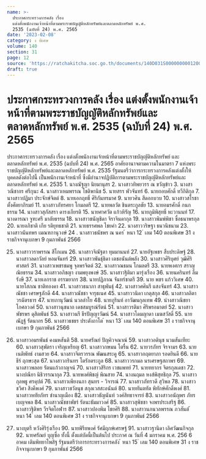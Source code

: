 ```yaml
---
name: >-
  ประกาศกระทรวงการคลัง เรื่อง
  แต่งตั้งพนักงานเจ้าหน้าที่ตามพระราชบัญญัติหลักทรัพย์และตลาดหลักทรัพย์ พ.ศ.
  2535 (ฉบับที่ 24) พ.ศ. 2565
date: '2023-02-08'
category: ง พิเศษ
volume: 140
section: 31
page: 12
source: 'https://ratchakitcha.soc.go.th/documents/140D031S0000000001200.pdf'
draft: true
---
```


# ประกาศกระทรวงการคลัง เรื่อง แต่งตั้งพนักงานเจ้าหน้าที่ตามพระราชบัญญัติหลักทรัพย์และตลาดหลักทรัพย์ พ.ศ. 2535 (ฉบับที่ 24) พ.ศ. 2565

ประกาศกระทรวงการคลัง เรื่อง แต่งตั้งพนักงานเจ้าหน้าที่ตามพระราชบัญญัติหลักทรัพย์ และตลาดหลักทรัพย์ พ.ศ. 2535 (ฉบับที่ 24) พ.ศ. 2565 อาศัยอานาจตามความในมาตรา 7 แห่งพระราชบัญญัติหลักทรัพย์และตลาดหลักทรัพย์ พ.ศ. 2535 รัฐมนตรีว่าการกระทรวงการคลังแต่งตั้งให้บุคคลดังต่อไปนี้ เป็นพนักงานเจ้าหน้าที่ ซึ่งมีอำนาจปฏิบัติการตามพระราชบัญญัติหลักทรัพย์และตลาดหลักทรัพย์ พ.ศ. 2535 1. นางณัฐญา นิยมานุสร 2. นางสาวทิพยวรร ณ ขวัญข้าว 3. นางสาวณิชากร ศรีกุนะ 4. นางสาวเหมพรรณ โชติพานิช 5. นายสรร พัวจันทร์ 6. นายกอบศักดิ์ ทวีกิติกุล 7. นางสาวปฏิมา ประจักษ์จิตต์ 8. นายเอกฤทธิ์ ศิริกันทรมาศ 9. นายวศิน สีดอกบวบ 10. นางสาวสโรชา ตั้งศัตยาภิรมย์ 11. นางสาวภัทรศยา โกมลตรี 12. นายพลวัต ชินตระกูลชัย 13. นายอมรศักดิ์ กนกธรรม 14. นางสาวสุภัสสรา ดารงเกียรติ 15. นายศาศวัต แก้วหิรัญ 16. นายภูมิพิสุทธิ์ หะวานนท์ 17. นางดารณา จูฑะศรี มาลัยธรรม 18. นางสาวชนัญชิดา จิราจินดากุล 19. นางสาวพิมพ์พิชา ซื่อธนาพรกุล 20. นายอภิชาติ เกีย รติยุทธชาติ 21. นายธรรศพล ไชยคำ 22. นางสาววริษฐา ธนวนิชนาม 23. นางสาวนันทพร เมณฑกานุวงษ์ 24 . นางสาวธนัชพร ณ นคร ้ หนา 12 ่ เลม 140 ตอนพิเศษ 31 ง ราชกิจจานุเบกษา 9 กุมภาพันธ์ 2566

25. นางสาววราพรรณ สีโกเมน 26. นางสาวจิณัฐตา ทุมมานนท์ 27. นายอัฐเพชร สืบประดิษฐ์ 28. นางสาวลดาวัลย์ หอมจันทร์ 29. นางสาวพันธุ์ธิดา เตชอนันต์พลัง 30. นางสาวศิริบุศย์ วุฒิศิริศาสตร์ 31. นางสาวเพชรชมพู จุลพรจิตต์ 32. นางสาวณธมน โกมลตรี 33. นายพงศกร สราญณิยธรรม 34. นางสาวอภิชญา งามพยุงพงษ์ 35. นางสาวฐิติมา มารุ่งเรือง 36. นายนครินทร์ ลิ้มรังษี 37. นายเอกราช อรรฆยากร 38. นายปฏิภาณ จันทร์ชาตรี 39. นาย พชร แก้ววิเศษ 40. นายโสภณ ชาติทองคา 41. นางสาวธนาภา สาธุพันธุ์ 42. นางสาวศศินรี แสงจันทร์ 43. นางสาวณัชชา เศรษฐภักดี 44. นางสาวณัชชา จารุธเนศ 45. นางสาววนิดา เกตุสกุล 46. นางสาวลลิตา วรฉัตรธาร 47. นายภานุวัฒน์ นวลลำใย 48. นายภูรินท์ อาวัฒนกุลเทพ 49. นำงสาวณิชยา โกศลวงศ์ 50. นางสาวนุชนาถ เดชสมบูรณ์รัตน์ 51. นางสาวรติมา ศิริพรอมาตย์ 52. นางสาวพัชรพร ดุสิตพันธ์ 53. นางสาวนรี ธีรปัญญาวัฒน์ 54. นางสาวโดมญาดา เมฆสวัสดิ์ 55. นายณัฏฐ์ รัตนากร 56. นางสาวธชธร ประตังถาโต ้ หนา 13 ่ เลม 140 ตอนพิเศษ 31 ง ราชกิจจานุเบกษา 9 กุมภาพันธ์ 2566

57. นางสาวอมรพันธ์ คงมหสันติ 58. นายศรัณย์ ปัญคิวจณาณ์ 59. นางสาวอตินุช นวมสันเทียะ 60. นางสาวสุพัตรา เจริญเหรียญ 61. นางสาวกษมน โตรื่น 62. นายวรภัทร จิรจามร 63. นายเนติพัทธ์ งามสวย 64. นางสาวจิตรวรรณ พัฒนสระคู 65. นางสาวกฤตยาภา รอดยินดี 66. นายธีร์ ฤกษะสุต 67. นางสาวกรินทร โตรักตระกูล 68. นางสาววรกมล นรเศรษฐสถาพร 69. นางสาวพลอย รัตนแก้วกาญจน์ 70. นางสาวสิริกร เวชแพทย์ 71. นายทยากร จิตรกุลเดชา 72. นางปณียา นิธิวรรณากุล 73. นายพงศ์พิชญ์ พิณสาย 74. นางนฤมล หงส์พิสุทธิกุล 75. นางสาวกุลพธู ศรคุปต์ 76. นางสาวเพียงนภา สุนทร - วิจารณ์ 77. นางสาวภัทรวดี สุวิพล 78. นางสาวชวิศา สิงคีพงศ์ 79. นางสาวชวัลนุช สกุลเวสสะอนันต์ 80. นายทันตทัต พิทักษ์ศักดิ์พงศ์ 81. นางสาวหทัยภัทร ชำนาญเมือง 82. นางสาวธัญนันท์ วงศ์สิทธาจารย์ 83. นางสาวอนัญพร ภัทรเบญจพล 84. นางสาวณัชชาพัชร์ รัตนะธัมมาวงศ์ 85. นางสาวสุพิชชา จงพรประเสริฐ 86. นางสาวฐิติพร วีรจิตโอฬาร 87. นางสาวปองพิม ไชยศิริ 88. นางสาวนภนวลพรรณ ภวสันต์ ้ หนา 14 ่ เลม 140 ตอนพิเศษ 31 ง ราชกิจจานุเบกษา 9 กุมภาพันธ์ 2566

89. นางบุตรี หวังศิริรุ่งเรือง 90. นายพิรียพงศ์ รัศมีฤกษ์เศรษฐ์ 91. นางสาวฐานิดา เลิศวัฒนกิจกุล 92. นายศรัณย์ บุญซื่อ ทั้งนี้ ตั้งแต่บัดนี้เป็นต้นไป ประกาศ ณ วันที่ 4 มกราคม พ.ศ. 256 6 อาคม เติมพิทยาไพสิฐ รัฐมนตรีว่าการกระทรวงการคลัง ้ หนา 15 ่ เลม 140 ตอนพิเศษ 31 ง ราชกิจจานุเบกษา 9 กุมภาพันธ์ 2566
